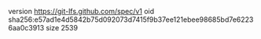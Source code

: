 version https://git-lfs.github.com/spec/v1
oid sha256:e57ad1e4d5842b75d092073d7415f9b37ee121ebee98685bd7e62236aa0c3913
size 2539
